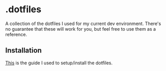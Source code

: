 # .dotfiles

A collection of the dotfiles I used for my current dev environment. There's no guarantee that these will work for you, but feel free to use them as a reference.

## Installation
[This](https://www.jakewiesler.com/blog/managing-dotfiles) is the guide I used to setup/install the dotfiles.
